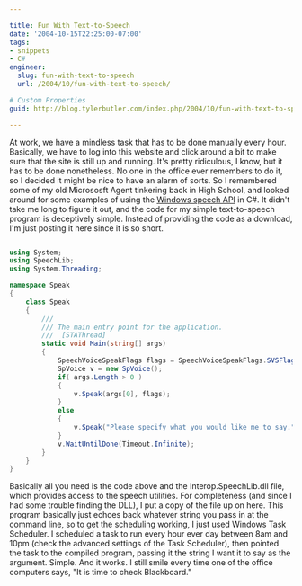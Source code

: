 ```yaml
---

title: Fun With Text-to-Speech
date: '2004-10-15T22:25:00-07:00'
tags:
- snippets
- C#
engineer:
  slug: fun-with-text-to-speech
  url: /2004/10/fun-with-text-to-speech/

# Custom Properties
guid: http://blog.tylerbutler.com/index.php/2004/10/fun-with-text-to-speech/

---
```


At work, we have a mindless task that has to be done manually every hour.
Basically, we have to log into this website and click around a bit to make
sure that the site is still up and running. It's pretty ridiculous, I know,
but it has to be done nonetheless. No one in the office ever remembers to do
it, so I decided it might be nice to have an alarm of sorts. So I remembered
some of my old Micrososft Agent tinkering back in High School, and looked
around for some examples of using the [Windows speech API][1] in C#. It didn't
take me long to figure it out, and the code for my simple text-to-speech
program is deceptively simple. Instead of providing the code as a download,
I'm just posting it here since it is so short.

```csharp

using System;
using SpeechLib;
using System.Threading;

namespace Speak
{
    class Speak
    {
        ///
        /// The main entry point for the application.
        ///  [STAThread]
        static void Main(string[] args)
        {
            SpeechVoiceSpeakFlags flags = SpeechVoiceSpeakFlags.SVSFlagsAsync;
            SpVoice v = new SpVoice();
            if( args.Length > 0 )
            {
                v.Speak(args[0], flags);
            }
            else
            {
                v.Speak("Please specify what you would like me to say.", flags );
            }
            v.WaitUntilDone(Timeout.Infinite);
        }
    }
}
```

Basically all you need is the code above and the Interop.SpeechLib.dll file,
which provides access to the speech utilities. For completeness (and since I
had some trouble finding the DLL), I put a copy of the file up on here.
This program basically just echoes back whatever string you pass in at the
command line, so to get the scheduling working, I just used Windows Task
Scheduler. I scheduled a task to run every hour ever day between 8am and 10pm
(check the advanced settings of the Task Scheduler), then pointed the task to
the compiled program, passing it the string I want it to say as the argument.
Simple. And it works. I still smile every time one of the office computers
says, "It is time to check Blackboard."

   [1]: http://www.microsoft.com/speech/download/sdk51/
